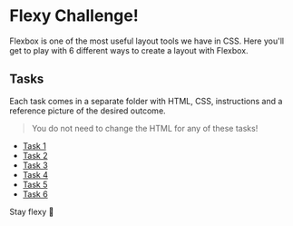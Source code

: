 # Flexy Challenge!

Flexbox is one of the most useful layout tools we have in CSS. Here you'll get to play with 6 different ways to create a layout with Flexbox.

## Tasks

Each task comes in a separate folder with HTML, CSS, instructions and a reference picture of the desired outcome.

> You do not need to change the HTML for any of these tasks!

- [Task 1](/tasks/01/README.md)
- [Task 2](/tasks/02/README.md)
- [Task 3](/tasks/03/README.md)
- [Task 4](/tasks/04/README.md)
- [Task 5](/tasks/05/README.md)
- [Task 6](/tasks/06/README.md)

Stay flexy 🦊
